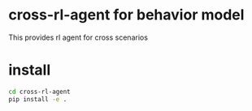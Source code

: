 # cross-rl-agent for behavior model
This provides rl agent for cross scenarios

# install
```bash
cd cross-rl-agent
pip install -e .
```